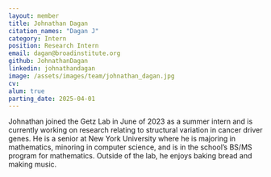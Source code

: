 ```yaml
---
layout: member
title: Johnathan Dagan
citation_names: "Dagan J"
category: Intern
position: Research Intern
email: dagan@broadinstitute.org
github: JohnathanDagan
linkedin: johnathandagan
image: /assets/images/team/johnathan_dagan.jpg
cv:
alum: true
parting_date: 2025-04-01
---
```


Johnathan joined the Getz Lab in June of 2023 as a summer intern and is currently working on research relating to structural variation in cancer driver genes. He is a senior at New York University where he is majoring in mathematics, minoring in computer science, and is in the school’s BS/MS program for mathematics. Outside of the lab, he enjoys baking bread and making music.
